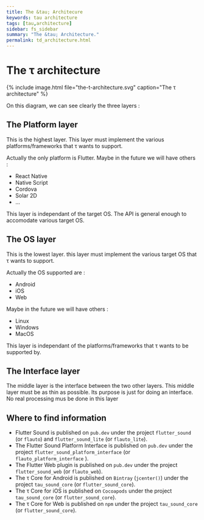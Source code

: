 ```yaml
---
title: The &tau; Architecure
keywords: tau architecture
tags: [tau,architecture]
sidebar: fs_sidebar
summary: "The &tau; Architecture."
permalink: td_architecture.html
---
```


# The &tau; architecture

{% include image.html file="the-t-architecture.svg"  caption="The &tau; architecture" %}



On this diagram, we can see clearly the three layers :

## The Platform layer

This is the highest layer. This layer must implement the various platforms/frameworks that &tau; wants to support.

Actually the only platform is Flutter. Maybe in the future we will have others :

- React Native
- Native Script
- Cordova
- Solar 2D
- ...

This layer is independant of the target OS. The API is general enough to accomodate various target OS.


## The OS layer

This is the lowest layer. this layer must implement the various target OS that &tau; wants to support.

Actually the OS supported are :

- Android
- iOS
- Web

Maybe in the future we will have others :

- Linux
- Windows
- MacOS

This layer is independant of the platforms/frameworks that &tau; wants to be supported by.


## The Interface layer

The middle layer is the interface between the two other layers. This middle layer must be as thin as possible.
Its purpose is just for doing an interface. No real processing mus be done in this layer


## Where to find information 

- Flutter Sound is published on `pub.dev` under the project `flutter_sound`  (or `flauto`) and `flutter_sound_lite` (or `flauto_lite`).
- The Flutter Sound Platform Interface is published on `pub.dev` under the project `flutter_sound_platform_interface` (or `flauto_platform_interface` ).
- The Flutter Web plugin is published on `pub.dev` under the project `flutter_sound_web` (or `flauto_web`).
- The &tau; Core for Android is published on `Bintray` (`jcenter()`) under the project `tau_sound_core` (or `flutter_sound_core`).
- The &tau; Core for iOS is published on `Cocoapods` under the project `tau_sound_core` (or `flutter_sound_core`).
- The &tau; Core for Web is published on `npm` under the project `tau_sound_core` (or `flutter_sound_core`).
